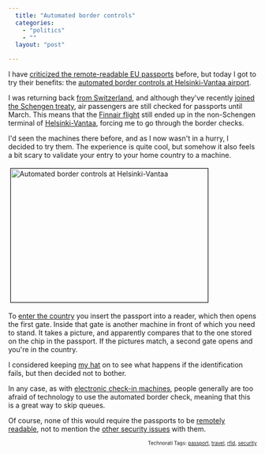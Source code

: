 ```yaml
---
  title: "Automated border controls"
  categories: 
    - "politics"
    - ""
  layout: "post"

---
```

<p>
I have <a href="http://bergie.iki.fi/blog/british-rfid-passports-cracked/">criticized the remote-readable EU passports</a> before, but today I got to try their benefits: the <a href="http://www.raja.fi/rvl/home.nsf/pages/BB81D9DD58E23D0EC225747F004CCA09?Opendocument">automated border controls at Helsinki-Vantaa airport</a>. 
</p><p>
I was returning back <a href="http://www.dopplr.com/traveller/bergie">from Switzerland</a>, and although they've recently <a href="http://en.wikipedia.org/wiki/Schengen_treaty#Switzerland">joined the Schengen treaty</a>, air passengers are still checked for passports until March. This means that the <a href="http://www.flickr.com/photos/bergie/3176914834/">Finnair flight</a> still ended up in the non-Schengen terminal of <a href="http://www.helsinki-vantaa.fi/home?">Helsinki-Vantaa</a>, forcing me to go through the border checks.
</p><p>
I'd seen the machines there before, and as I now wasn't in a hurry, I decided to try them. The experience is quite cool, but somehow it also feels a bit scary to validate your entry to your home country to a machine.
</p><p>
<img src="http://bergie.iki.fi/midcom-serveattachmentguid-baea1c78dcff11dda69d5999979179787978/automatic-border-on-efhk.jpg" height="271" width="400" border="1" hspace="4" vspace="4" alt="Automated border controls at Helsinki-Vantaa" title="Automated border controls at Helsinki-Vantaa" /></p><p>
To <a href="http://www.raja.fi/rvl/home.nsf/pages/BB81D9DD58E23D0EC225747F004CCA09?Opendocument">enter the country</a> you insert the passport into a reader, which then opens the first gate. Inside that gate is another machine in front of which you need to stand. It takes a picture, and apparently compares that to the one stored on the chip in the passport. If the pictures match, a second gate opens and you're in the country.
</p><p>
I considered keeping <a href="http://www.flickr.com/photos/bergie/tags/hat/">my hat</a> on to see what happens if the identification fails, but then decided not to bother.
</p><p>
In any case, as with <a href="http://www.finnair.com/finnaircom/wps/portal/finnair/kcxml/04_Sj9SPykssy0xPLMnMz0vM0Y_QjzKL9473DAbJgFguPvqRqCLOnqgiLvHO3nARX4_83FT9oNS8eE-_EH1v_QD9gtzQ0IhyR0UABg4znw!!/delta/base64xml/L3dJdyEvd0ZNQUFzQUMvNElVRS82X0tfM1VG">electronic check-in machines</a>, people generally are too afraid of technology to use the automated border check, meaning that this is a great way to skip queues.
</p><p>
Of course, none of this would require the passports to be <a href="http://www.theregister.co.uk/2008/04/08/e_passports_fingerprinted/">remotely readable</a>, not to mention the <a href="http://www.schneier.com/blog/archives/2008/09/how_to_clone_an.html">other security issues</a> with them.
</p>
<p style="text-align:right;font-size:10px;">Technorati Tags: <a href="http://www.technorati.com/tag/passport" rel="tag">passport</a>, <a href="http://www.technorati.com/tag/travel" rel="tag">travel</a>, <a href="http://www.technorati.com/tag/rfid" rel="tag">rfid</a>, <a href="http://www.technorati.com/tag/security" rel="tag">security</a></p>